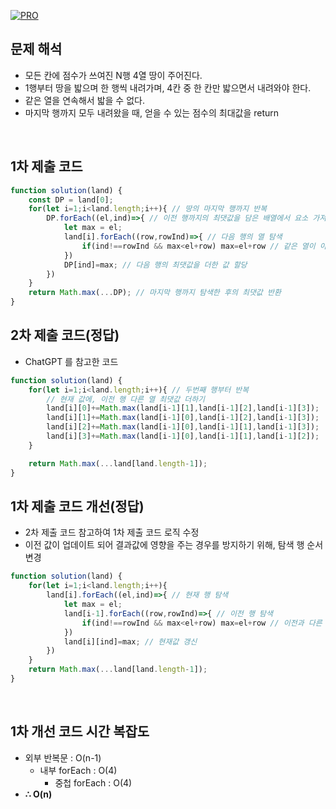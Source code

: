 [![PRO]][Link]

## 문제 해석

- 모든 칸에 점수가 쓰여진 N행 4열 땅이 주어진다.
- 1행부터 땅을 밟으며 한 행씩 내려가며, 4칸 중 한 칸만 밟으면서 내려와야 한다.
- 같은 열을 연속해서 밟을 수 없다.
- 마지막 행까지 모두 내려왔을 때, 얻을 수 있는 점수의 최대값을 return

<br/>

## 1차 제출 코드
```js
function solution(land) {
    const DP = land[0];
    for(let i=1;i<land.length;i++){ // 땅의 마지막 행까지 반복
        DP.forEach((el,ind)=>{ // 이전 행까지의 최댓값을 담은 배열에서 요소 가져오기
            let max = el;
            land[i].forEach((row,rowInd)=>{ // 다음 행의 열 탐색
                if(ind!==rowInd && max<el+row) max=el+row // 같은 열이 아닌 값 중에 최댓값인가?
            })
            DP[ind]=max; // 다음 행의 최댓값을 더한 값 할당
        })
    }
    return Math.max(...DP); // 마지막 행까지 탐색한 후의 최댓값 반환
}
```

## 2차 제출 코드(정답)
 - ChatGPT 를 참고한 코드
```js
function solution(land) {    
    for(let i=1;i<land.length;i++){ // 두번째 행부터 반복
        // 현재 값에, 이전 행 다른 열 최댓값 더하기
        land[i][0]+=Math.max(land[i-1][1],land[i-1][2],land[i-1][3]);
        land[i][1]+=Math.max(land[i-1][0],land[i-1][2],land[i-1][3]);
        land[i][2]+=Math.max(land[i-1][0],land[i-1][1],land[i-1][3]);
        land[i][3]+=Math.max(land[i-1][0],land[i-1][1],land[i-1][2]);
    }

    return Math.max(...land[land.length-1]);
}
```

## 1차 제출 코드 개선(정답)
- 2차 제출 코드 참고하여 1차 제출 코드 로직 수정
- 이전 값이 업데이트 되어 결과값에 영향을 주는 경우를 방지하기 위해, 탐색 행 순서 변경
```js
function solution(land) {
    for(let i=1;i<land.length;i++){
        land[i].forEach((el,ind)=>{ // 현재 행 탐색
            let max = el;
            land[i-1].forEach((row,rowInd)=>{ // 이전 행 탐색
                if(ind!==rowInd && max<el+row) max=el+row // 이전과 다른 열 중 최댓값으로 할당
            })
            land[i][ind]=max; // 현재값 갱신
        })
    }
    return Math.max(...land[land.length-1]);
}
```

<br/>

## 1차 개선 코드 시간 복잡도

- 외부 반복문 : O(n-1)
  - 내부 forEach : O(4)
    - 중첩 forEach : O(4)
-   **∴ O(n)**

<!---------------------------------------------------------------------------->

[PRO]: https://github.com/GoSSaChin/algorithm-js/assets/107768516/67c43b52-bc3f-4571-a249-5519021afbb0
[Link]: https://school.programmers.co.kr/learn/courses/30/lessons/12913
